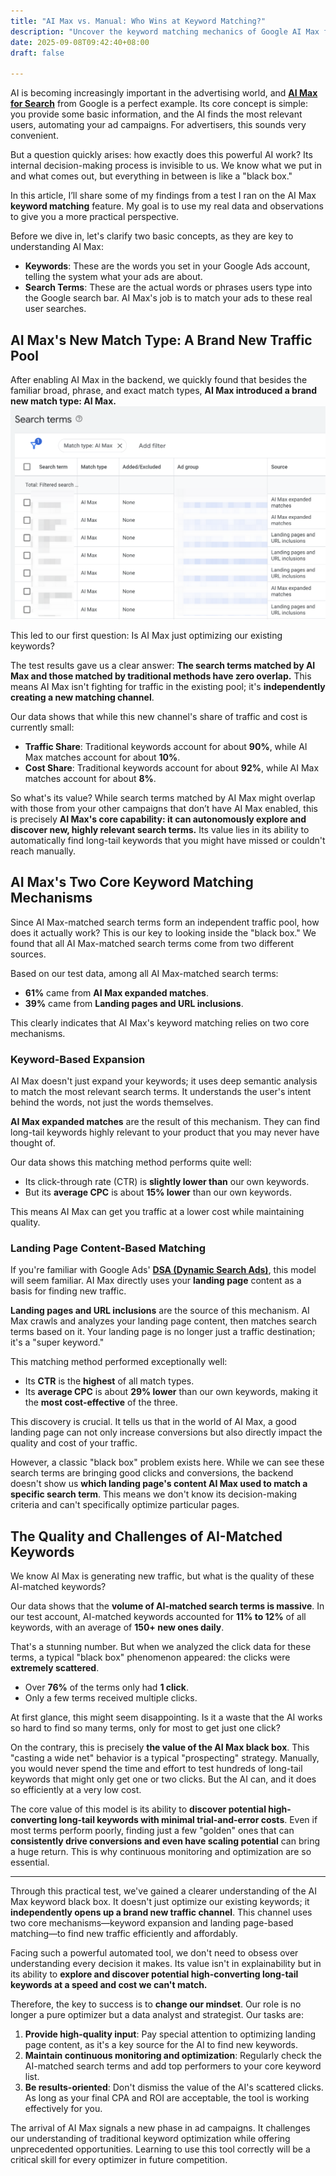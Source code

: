 ```yaml
---
title: "AI Max vs. Manual: Who Wins at Keyword Matching?"
description: "Uncover the keyword matching mechanics of Google AI Max for Search. Based on real-world test data, this article deeply analyzes AI Max's two core matching methods and the new traffic opportunities and challenges they bring."
date: 2025-09-08T09:42:40+08:00
draft: false

---
```


AI is becoming increasingly important in the advertising world, and **[AI Max for Search](https://blog.google/products/ads-commerce/google-ai-max-for-search-campaigns/)** from Google is a perfect example. Its core concept is simple: you provide some basic information, and the AI finds the most relevant users, automating your ad campaigns. For advertisers, this sounds very convenient.

But a question quickly arises: how exactly does this powerful AI work? Its internal decision-making process is invisible to us. We know what we put in and what comes out, but everything in between is like a "black box."

In this article, I’ll share some of my findings from a test I ran on the AI Max **keyword matching** feature. My goal is to use my real data and observations to give you a more practical perspective.

Before we dive in, let's clarify two basic concepts, as they are key to understanding AI Max:

* **Keywords**: These are the words you set in your Google Ads account, telling the system what your ads are about.
* **Search Terms**: These are the actual words or phrases users type into the Google search bar. AI Max's job is to match your ads to these real user searches.

## AI Max's New Match Type: A Brand New Traffic Pool

After enabling AI Max in the backend, we quickly found that besides the familiar broad, phrase, and exact match types, **AI Max introduced a brand new match type: AI Max.**
![ai-max-match-type](ai-max-match-type.png)

This led to our first question: Is AI Max just optimizing our existing keywords?

The test results gave us a clear answer: **The search terms matched by AI Max and those matched by traditional methods have zero overlap.** This means AI Max isn't fighting for traffic in the existing pool; it's **independently creating a new matching channel**.

Our data shows that while this new channel's share of traffic and cost is currently small:

* **Traffic Share**: Traditional keywords account for about **90%**, while AI Max matches account for about **10%**.
* **Cost Share**: Traditional keywords account for about **92%**, while AI Max matches account for about **8%**.

So what's its value? While search terms matched by AI Max might overlap with those from your other campaigns that don’t have AI Max enabled, this is precisely **AI Max's core capability: it can autonomously explore and discover new, highly relevant search terms.** Its value lies in its ability to automatically find long-tail keywords that you might have missed or couldn't reach manually.

## AI Max's Two Core Keyword Matching Mechanisms

Since AI Max-matched search terms form an independent traffic pool, how does it actually work? This is our key to looking inside the "black box." We found that all AI Max-matched search terms come from two different sources.

Based on our test data, among all AI Max-matched search terms:

* **61%** came from **AI Max expanded matches**.
* **39%** came from **Landing pages and URL inclusions**.

This clearly indicates that AI Max's keyword matching relies on two core mechanisms.

### Keyword-Based Expansion

AI Max doesn't just expand your keywords; it uses deep semantic analysis to match the most relevant search terms. It understands the user's intent behind the words, not just the words themselves.

**AI Max expanded matches** are the result of this mechanism. They can find long-tail keywords highly relevant to your product that you may never have thought of.

Our data shows this matching method performs quite well:

* Its click-through rate (CTR) is **slightly lower than** our own keywords.
* But its **average CPC** is about **15% lower** than our own keywords.

This means AI Max can get you traffic at a lower cost while maintaining quality.

### Landing Page Content-Based Matching

If you're familiar with Google Ads' **[DSA (Dynamic Search Ads)](https://support.google.com/google-ads/answer/2471185?hl=zh)**, this model will seem familiar. AI Max directly uses your **landing page** content as a basis for finding new traffic.

**Landing pages and URL inclusions** are the source of this mechanism. AI Max crawls and analyzes your landing page content, then matches search terms based on it. Your landing page is no longer just a traffic destination; it's a "super keyword."

This matching method performed exceptionally well:

* Its **CTR** is the **highest** of all match types.
* Its **average CPC** is about **29% lower** than our own keywords, making it the **most cost-effective** of the three.

This discovery is crucial. It tells us that in the world of AI Max, a good landing page can not only increase conversions but also directly impact the quality and cost of your traffic.

However, a classic "black box" problem exists here. While we can see these search terms are bringing good clicks and conversions, the backend doesn't show us **which landing page's content AI Max used to match a specific search term**. This means we don't know its decision-making criteria and can't specifically optimize particular pages.

## The Quality and Challenges of AI-Matched Keywords

We know AI Max is generating new traffic, but what is the quality of these AI-matched keywords?

Our data shows that the **volume of AI-matched search terms is massive**. In our test account, AI-matched keywords accounted for **11% to 12%** of all keywords, with an average of **150+ new ones daily**.

That's a stunning number. But when we analyzed the click data for these terms, a typical "black box" phenomenon appeared: the clicks were **extremely scattered**.

* Over **76%** of the terms only had **1 click**.
* Only a few terms received multiple clicks.

At first glance, this might seem disappointing. Is it a waste that the AI works so hard to find so many terms, only for most to get just one click?

On the contrary, this is precisely **the value of the AI Max black box**. This "casting a wide net" behavior is a typical "prospecting" strategy. Manually, you would never spend the time and effort to test hundreds of long-tail keywords that might only get one or two clicks. But the AI can, and it does so efficiently at a very low cost.

The core value of this model is its ability to **discover potential high-converting long-tail keywords with minimal trial-and-error costs**. Even if most terms perform poorly, finding just a few "golden" ones that can **consistently drive conversions and even have scaling potential** can bring a huge return. This is why continuous monitoring and optimization are so essential.

---

Through this practical test, we've gained a clearer understanding of the AI Max keyword black box. It doesn't just optimize our existing keywords; it **independently opens up a brand new traffic channel**. This channel uses two core mechanisms—keyword expansion and landing page-based matching—to find new traffic efficiently and affordably.

Facing such a powerful automated tool, we don't need to obsess over understanding every decision it makes. Its value isn't in explainability but in its ability to **explore and discover potential high-converting long-tail keywords at a speed and cost we can't match.**

Therefore, the key to success is to **change our mindset**. Our role is no longer a pure optimizer but a data analyst and strategist. Our tasks are:

1.  **Provide high-quality input**: Pay special attention to optimizing landing page content, as it's a key source for the AI to find new keywords.
2.  **Maintain continuous monitoring and optimization**: Regularly check the AI-matched search terms and add top performers to your core keyword list.
3.  **Be results-oriented**: Don't dismiss the value of the AI's scattered clicks. As long as your final CPA and ROI are acceptable, the tool is working effectively for you.

The arrival of AI Max signals a new phase in ad campaigns. It challenges our understanding of traditional keyword optimization while offering unprecedented opportunities. Learning to use this tool correctly will be a critical skill for every optimizer in future competition.